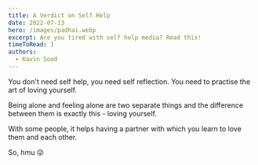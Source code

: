 ```yaml
---
title: A Verdict on Self Help
date: 2022-07-13
hero: /images/padhai.webp
excerpt: Are you tired with self help media? Read this!
timeToRead: 1
authors:
  - Kavin Sood
---
```


You don't need self help, you need self reflection. You need to practise the art of loving yourself.  

Being alone and feeling alone are two separate things and the difference between them is exactly this - loving yourself.  

With some people, it helps having a partner with which you learn to love them and each other. 

So, hmu 😜 